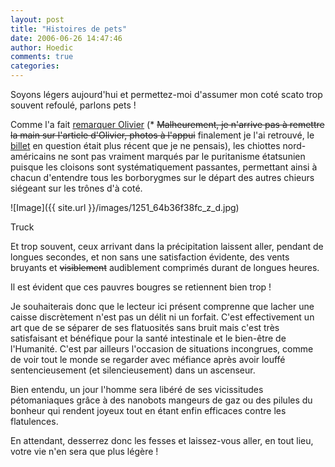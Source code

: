 ```yaml
---
layout: post
title: "Histoires de pets"
date: 2006-06-26 14:47:46
author: Hoedic
comments: true
categories: 
---
```



Soyons légers aujourd'hui et permettez-moi d'assumer mon coté scato trop souvent refoulé, parlons pets !

Comme l'a fait [remarquer Olivier](http://www.olivierdemontreal.ca/blogue/?2006/06/14) (* <strike>Malheurement, je n'arrive pas à remettre la main sur l'article d'Olivier, photos à l'appui</strike> finalement je l'ai retrouvé, le [billet](http://www.olivierdemontreal.ca/blogue/?2006/06/14) en question était plus récent que je ne pensais), les chiottes nord-américains ne sont pas vraiment marqués par le puritanisme étatsunien puisque les cloisons sont systématiquement passantes, permettant ainsi à chacun d'entendre tous les borborygmes sur le départ des autres chieurs siégeant sur les trônes d'à coté.

![Image]({{ site.url }}/images/1251_64b36f38fc_z_d.jpg)
<div class="photoattrib">Truck</div>


Et trop souvent, ceux arrivant dans la précipitation laissent aller, pendant de longues secondes, et non sans une satisfaction évidente, des vents bruyants et <strike>visiblement</strike> audiblement comprimés durant de longues heures.

Il est évident que ces pauvres bougres se retiennent bien trop !

Je souhaiterais donc que le lecteur ici présent comprenne que lacher une caisse discrètement n'est pas un délit ni un forfait. C'est effectivement un art que de se séparer de ses flatuosités sans bruit mais c'est très satisfaisant et bénéfique pour la santé intestinale et le bien-être de l'Humanité. C'est par ailleurs l'occasion de situations incongrues, comme de voir tout le monde se regarder avec méfiance après avoir louffé sentencieusement (et silencieusement) dans un ascenseur.

Bien entendu, un jour l'homme sera libéré de ses vicissitudes pétomaniaques grâce à des nanobots mangeurs de gaz ou des pilules du bonheur qui rendent joyeux tout en étant enfin efficaces contre les flatulences.

En attendant, desserrez donc les fesses et laissez-vous aller, en tout lieu, votre vie n'en sera que plus légère !